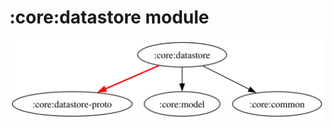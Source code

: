 # :core:datastore module

![Dependency graph](../../docs/images/graphs/dep_graph_core_datastore.svg)
